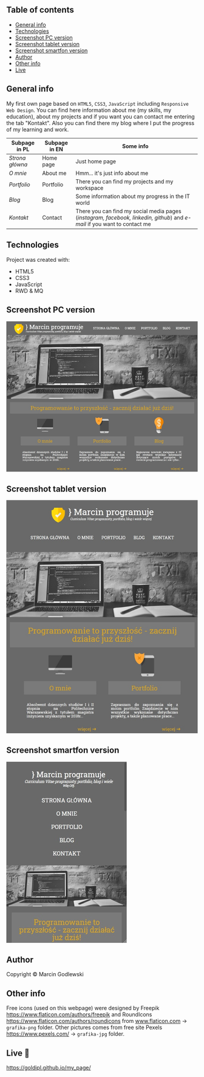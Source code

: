 ## Table of contents
* [General info](#general-info)
* [Technologies](#technologies)
* [Screenshot PC version](#screenshot-pc-version)
* [Screenshot tablet version](#screenshot-tablet-version)
* [Screenshot smartfon version](#screenshot-smartfon-version)
* [Author](#author)
* [Other info](#other-info)
* [Live](#live)

## General info
My first own page based on `HTML5`, `CSS3`, `JavaScript` including `Responsive Web Design`.
You can find here information about me (my skills, my education), about my projects and if you want you can contact me entering the tab "Kontakt".
Also you can find there my blog where I put the progress of my learning and work.

**Subpage in PL** | **Subpage in EN** | **Some info**
--- | --- | ---
*Strona główna* | Home page | Just home page
*O mnie* | About me | Hmm... it's just info about me
*Portfolio* | Portfolio | There you can find my projects and my workspace
*Blog* | Blog | Some information about my progress in the IT world
*Kontakt* | Contact | There you can find my social media pages (*instagram, facebook, linkedin, github*) and *e-mail* if you want to contact me
	
## Technologies
Project was created with:
* HTML5
* CSS3
* JavaScript
* RWD & MQ

## Screenshot PC version
![Screenshot](screenshot.jpg)

## Screenshot tablet version
![Screenshot](screenshot2.jpg)

## Screenshot smartfon version
![Screenshot](screenshot3.jpg)

## Author
Copyright © Marcin Godlewski

## Other info
Free icons (used on this webpage) were designed by Freepik https://www.flaticon.com/authors/freepik and RoundIcons https://www.flaticon.com/authors/roundicons from www.flaticon.com -> `grafika-png` folder.
Other pictures comes from free site Pexels https://www.pexels.com/ -> `grafika-jpg` folder.

## Live :star2:
https://goldipl.github.io/my_page/

